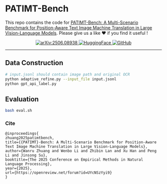# PATIMT-Bench


This repo contains the code for [PATIMT-Bench: A Multi-Scenario Benchmark for Position-Aware Text Image Machine Translation in Large Vision-Language Models](https://arxiv.org/abs/2503.04812?context=cs.CV). Please give us a like ❤️ if you find it useful !

<p align="center">
  <a href="https://arxiv.org/pdf/2509.12278" target="_blank">
    <img src="https://img.shields.io/badge/Paper-Arxiv-red?logo=arxiv&style=flat-square" alt="arXiv:2506.08938">
  </a>
  <a href="https://huggingface.co/datasets/quisso/PATIMT-Bench/tree/main" target="_blank">
    <img src="https://img.shields.io/badge/HuggingFace-Data-yellow?logo=huggingface&style=flat-square" alt="HuggingFace">
  </a>
  <a href="https://github.com/XMUDeepLIT/PATIMT-Bench" target="_blank">
    <img src="https://img.shields.io/badge/GitHub-Project-181717?logo=github&style=flat-square" alt="GitHub">
  </a>
</p>

---


## Data Construction
```bash
# input.jsonl should contain image path and original OCR
python adaptive_refine.py --input_file input.jsonl 
python gpt_api_label.py
```



## Evaluation

```bash
bash eval.sh
```



### Cite
```
@inproceedings{
zhuang2025patimtbench,
title={{PATIMT}-Bench: A Multi-Scenario Benchmark for Position-Aware Text Image Machine Translation in Large Vision-Language Models},
author={Wanru Zhuang and Wenbo Li and Zhibin Lan and Xu Han and Peng Li and Jinsong Su},
booktitle={The 2025 Conference on Empirical Methods in Natural Language Processing},
year={2025},
url={https://openreview.net/forum?id=UYcNSzYyi9}
}
```
